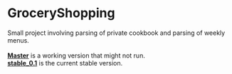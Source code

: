 # GroceryShopping
Small project involving parsing of private cookbook and parsing of weekly menus.
<br/>
<br/>
<a href="https://github.com/tobiasli/GroceryShopping/tree/master"><b>Master</b></a> is a working version that might not run.
<br/>
<a href="https://github.com/tobiasli/GroceryShopping/tree/stable_0.1"><b>stable_0.1</b></a> is the current stable version.
